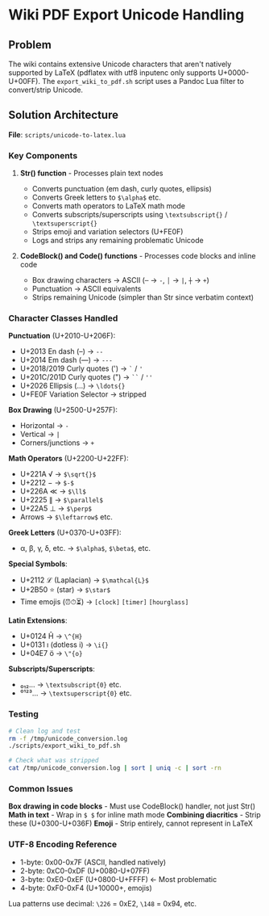 # Wiki PDF Export Unicode Handling

## Problem
The wiki contains extensive Unicode characters that aren't natively supported by LaTeX (pdflatex with utf8 inputenc only supports U+0000-U+00FF). The `export_wiki_to_pdf.sh` script uses a Pandoc Lua filter to convert/strip Unicode.

## Solution Architecture
**File**: `scripts/unicode-to-latex.lua`

### Key Components

1. **Str() function** - Processes plain text nodes
   - Converts punctuation (em dash, curly quotes, ellipsis)
   - Converts Greek letters to `$\alpha$` etc.
   - Converts math operators to LaTeX math mode
   - Converts subscripts/superscripts using `\textsubscript{}` / `\textsuperscript{}`
   - Strips emoji and variation selectors (U+FE0F)
   - Logs and strips any remaining problematic Unicode

2. **CodeBlock() and Code() functions** - Processes code blocks and inline code
   - Box drawing characters → ASCII (`─` → `-`, `│` → `|`, `┼` → `+`)
   - Punctuation → ASCII equivalents
   - Strips remaining Unicode (simpler than Str since verbatim context)

### Character Classes Handled

**Punctuation** (U+2010-U+206F):
- U+2013 En dash (–) → `--`
- U+2014 Em dash (—) → `---`
- U+2018/2019 Curly quotes (') → `` ` `` / `'`
- U+201C/201D Curly quotes (") → ``` `` ``` / `''`
- U+2026 Ellipsis (…) → `\ldots{}`
- U+FE0F Variation Selector → stripped

**Box Drawing** (U+2500-U+257F):
- Horizontal → `-`
- Vertical → `|`
- Corners/junctions → `+`

**Math Operators** (U+2200-U+22FF):
- U+221A √ → `$\sqrt{}$`
- U+2212 − → `$-$`
- U+226A ≪ → `$\ll$`
- U+2225 ∥ → `$\parallel$`
- U+22A5 ⊥ → `$\perp$`
- Arrows → `$\leftarrow$` etc.

**Greek Letters** (U+0370-U+03FF):
- α, β, γ, δ, etc. → `$\alpha$`, `$\beta$`, etc.

**Special Symbols**:
- U+2112 ℒ (Laplacian) → `$\mathcal{L}$`
- U+2B50 ⭐ (star) → `$\star$`
- Time emojis (⏰⏱⏳) → `[clock]` `[timer]` `[hourglass]`

**Latin Extensions**:
- U+0124 Ĥ → `\^{H}`
- U+0131 ı (dotless i) → `\i{}`
- U+04E7 ӧ → `\"{o}`

**Subscripts/Superscripts**:
- ₀₁₂... → `\textsubscript{0}` etc.
- ⁰¹²³... → `\textsuperscript{0}` etc.

### Testing
```bash
# Clean log and test
rm -f /tmp/unicode_conversion.log
./scripts/export_wiki_to_pdf.sh

# Check what was stripped
cat /tmp/unicode_conversion.log | sort | uniq -c | sort -rn
```

### Common Issues

**Box drawing in code blocks** - Must use CodeBlock() handler, not just Str()
**Math in text** - Wrap in `$ $` for inline math mode
**Combining diacritics** - Strip these (U+0300-U+036F)
**Emoji** - Strip entirely, cannot represent in LaTeX

### UTF-8 Encoding Reference
- 1-byte: 0x00-0x7F (ASCII, handled natively)
- 2-byte: 0xC0-0xDF (U+0080-U+07FF)
- 3-byte: 0xE0-0xEF (U+0800-U+FFFF) ← Most problematic
- 4-byte: 0xF0-0xF4 (U+10000+, emojis)

Lua patterns use decimal: `\226` = 0xE2, `\148` = 0x94, etc.
